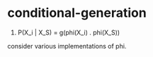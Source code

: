 # conditional-generation

1. P(X_i | X_S) = g(phi(X_i) . phi(X_S))

consider various implementations of phi.


